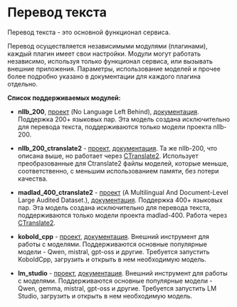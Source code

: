 # Перевод текста

Перевод текста - это основной функционал сервиса.

Перевод осуществляется независимыми модулями (плагинами), каждый плагин имеет свои настройки.
Модули могут работать независимо, используя только функционал сервиса, или вызывать внешние приложения.
Параметры, использование моделей и прочее более подробно указано в документации для каждого плагина отдельно.

**Список поддерживаемых модулей:**
* **nllb_200**, [проект](https://github.com/facebookresearch/fairseq/tree/nllb) (No Language Left Behind), [документация](plugins-translate/nllb_200.md).
  Поддержка 200+ языковых пар. Эта модель создана исключительно для перевода текста, поддерживаются только модели проекта nllb-200.


* **nllb_200_ctranslate2** - [проект](https://github.com/facebookresearch/fairseq/tree/nllb), [документация](plugins-translate/nllb_200.md).
  Та же nllb-200, что описана выше, но работает через [CTranslate2](https://github.com/OpenNMT/CTranslate2).
  Использует преобразованные для Ctranslate2 файлы моделей, которые меньше, соответственно, с меньшим использованием памяти, без потери качества.


* **madlad_400_ctranslate2** - [проект](https://huggingface.co/docs/transformers/model_doc/madlad-400) (A Multilingual And Document-Level Large Audited Dataset.),
  [документация](plugins-translate/madlad_400_ctranslate2.md). Поддержка 400+ языковых пар. Эта модель создана исключительно для перевода текста, поддерживаются только модели проекта madlad-400.
  Работа через [CTranslate2](https://github.com/OpenNMT/CTranslate2).


* **kobold_cpp** - [проект](https://github.com/LostRuins/koboldcpp), [документация](plugins-translate/kobold_cpp.md). 
Внешний инструмент для работы с моделями.
Поддерживаются основные популярные модели - Qwen, mistral, gpt-oss и другие.
Требуется запустить KoboldCpp, загрузить и открыть в нем необходимую модель.


* **lm_studio** - [проект](https://github.com/LostRuins/koboldcpp), [документация](plugins-translate/lm_studio.md).
Внешний инструмент для работы с моделями.
Поддерживаются основные популярные модели - Qwen, gemma, mistral, gpt-oss и другие.
Требуется запустить LM Studio, загрузить и открыть в нем необходимую модель.
